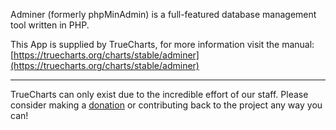 Adminer (formerly phpMinAdmin) is a full-featured database management tool written in PHP.

This App is supplied by TrueCharts, for more information visit the manual: [https://truecharts.org/charts/stable/adminer](https://truecharts.org/charts/stable/adminer)

---

TrueCharts can only exist due to the incredible effort of our staff.
Please consider making a [donation](https://truecharts.org/sponsor) or contributing back to the project any way you can!
